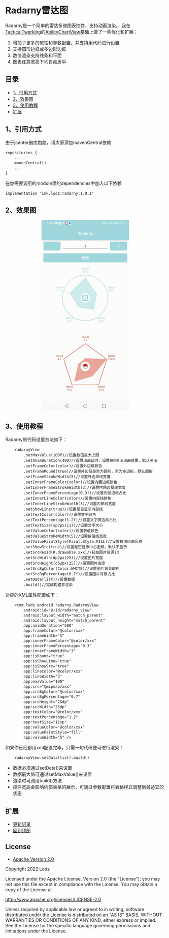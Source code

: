 # Radarny雷达图
Radarny是一个简单的雷达多维图表控件，支持动画渲染。 我在[TacticalTwerking](https://github.com/TacticalTwerking)的[AbilityChartView](https://github.com/TacticalTwerking/AbilityChartView)基础上做了一些优化和扩展：
1. 增加了更多的属性和参数配置，并支持用代码进行设置 
2. 支持圆形边框或多边形边框
3. 数值渲染支持线条和平面
4. 图表任意宽高下均自动居中

## 目录
- [1、引用方式](https://github.com/LZ9/Radarny#1引用方式)
- [2、效果图](https://github.com/LZ9/Radarny#2效果图)
- [3、使用教程](https://github.com/LZ9/Radarny#3使用教程)
- [扩展](https://github.com/LZ9/Radarny#扩展)

## 1、引用方式
由于jcenter删库跑路，请大家添加mavenCentral依赖
```
repositories {
    ...
    mavenCentral()
    ...
}
```
在你需要调用的module里的dependencies中加入以下依赖
```
implementation 'ink.lodz:radarny:1.0.1'
```

## 2、效果图
<div align="center">
    <img src="https://github.com/LZ9/Radarny/blob/master/img/SVID_20221108_151519_1.gif?raw=true" height="600"/>
</div>

## 3、使用教程
Radarny的代码设置方法如下：
```
    radarnyView
        .setMaxValue(100f)//设置数值最大上限
        .setAnimDuration(400)//设置动画延时，设置0则关闭动画效果，默认关闭
        .setFrameColor(color)//设置外边框颜色
        .setFrameRound(true)//设置外边框是否为圆形，否为多边形，默认圆形
        .setFrameStrokeWidth(5)//设置外边框线宽度
        .setInnerFrameColor(color)//设置内圈边框颜色
        .setInnerFrameStrokeWidth(3)//设置内圈边框线宽度
        .setInnerFramePercentage(0.3f)//设置内圈边框占比
        .setInnerLineColor(color)//设置内部线颜色
        .setInnerLineStrokeWidth(3)//设置内部线宽度
        .setShowLine(true)//设置是否显示内部线
        .setTextColor(color)//设置文字颜色
        .setTextPercentage(1.2f)//设置文字离边框占比
        .setTextSize(sp2px(11))//设置文字大小
        .setValueColor(color)//设置数值颜色
        .setValueStrokeWidth(5)//设置数值线宽度
        .setValuePaintStyle(Paint.Style.FILL)//设置数值绘画风格
        .setShowSrc(true)//设置是否显示中心图标，默认不显示
        .setSrcResId(R.drawable.xxx)//获取图片资源id
        .setSrcWidth(dp2px(25))//设置图片宽度
        .setSrcHeight(dp2px(25))//设置图片高度
        .setSrcBgColor(Color.WHITE)//设置图片背景颜色
        .setSrcBgPercentage(0.7f)//设置图片背景占比
        .setData(list)//设置数据
        .build()//完成构建并渲染
```
对应的XML属性配置如下：
```
    <com.lodz.android.radarny.RadarnyView
        android:id="@+id/radarny_view"
        android:layout_width="match_parent"
        android:layout_height="match_parent"
        app:animDuration="500"
        app:frameColor="@color/xxx"
        app:frameWidth="5"
        app:innerFrameColor="@color/xxx"
        app:innerFramePercentage="0.3"
        app:innerFrameWidth="3"
        app:isRound="true"
        app:isShowLine="true"
        app:isShowSrc="true"
        app:lineColor="@color/xxx"
        app:lineWidth="3"
        app:maxValue="100"
        app:src="@mipmap/xxx"
        app:srcBgColor="@color/xxx"
        app:srcBgPercentage="0.7"
        app:srcHeight="25dp"
        app:srcWidth="25dp"
        app:textColor="@color/xxx"
        app:textPercentage="1.2"
        app:textSize="11sp"
        app:valueColor="@color/xxx"
        app:valuePaintStyle="fill"
        app:valueWidth="5" />
```
如果你已经都用xml配置完毕，只需一句代码便可进行渲染：
```
    radarnyView.setData(list).build()
```
- 数据必须通过setData()来设置
- 数据最大值可通过setMaxValue()来设置
- 渲染时可调用build()方法
- 控件宽高会影响内部表格的展示，可通过参数配置将表格样式调整到最适宜的状态

## 扩展

- [更新记录](https://github.com/LZ9/Radarny/blob/master/radarny/readme_update.md)
- [回到顶部](https://github.com/LZ9/Radarny#radarny雷达图)

## License
- [Apache Version 2.0](http://www.apache.org/licenses/LICENSE-2.0.html)

Copyright 2022 Lodz

Licensed under the Apache License, Version 2.0 (the "License");
you may not use this file except in compliance with the License.
You may obtain a copy of the License at

<http://www.apache.org/licenses/LICENSE-2.0>

Unless required by applicable law or agreed to in writing, software
distributed under the License is distributed on an "AS IS" BASIS,
WITHOUT WARRANTIES OR CONDITIONS OF ANY KIND, either express or implied.
See the License for the specific language governing permissions and
limitations under the License.
